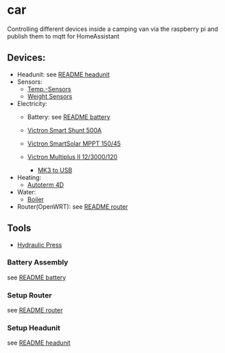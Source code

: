 # car
Controlling different devices inside a camping van via the raspberry pi and publish them to mqtt for HomeAssistant

## Devices:

* Headunit:
  see [README headunit](/headunit/README.md)
* Sensors:
  * [Temp.-Sensors](https://amzn.eu/d/6dKwHX0)
  * [Weight Sensors](https://amzn.eu/d/eclFfW8)
* Electricity:
  * Battery:
  see [README battery](/battery/README.md)
    
  * [Victron Smart Shunt 500A](https://verkauf-bochum.de/en/products/smartshunt-500a-50mv-1)
  * [Victron SmartSolar MPPT 150/45](https://verkauf-bochum.de/en/products/smartsolar-mppt-150-45-12-24-48v-45a)
  * [Victron Multiplus II 12/3000/120](https://verkauf-bochum.de/en/products/victron-energy-multiplus-12-3000-120-32)
    * [MK3 to USB](https://amzn.eu/d/bwcYDOM)
* Heating:
  * [Autoterm 4D](https://www.tigerexped.de/standheizung-camper-komplettset-4kw)
* Water:
  * [Boiler](https://www.campingwagner.de/product_info.php?info=p34302)
* Router(OpenWRT):
  see [README router](/router/README.md)

## Tools
* [Hydraulic Press](https://amzn.eu/d/9ijzbJL)

### Battery Assembly

see [README battery](/battery/README.md)

### Setup Router

see [README router](/router/README.md)

### Setup Headunit

see [README headunit](/headunit/README.md)

